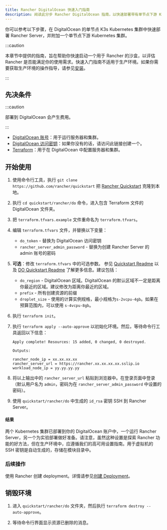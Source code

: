 ```yaml
---
title: Rancher DigitalOcean 快速入门指南
description: 阅读此分步 Rancher DigitalOcean 指南，以快速部署带有单节点下游 Kubernetes 集群的 Rancher Server。
---
```

你可以参考以下步骤，在 DigitalOcean 的单节点 K3s Kubernetes 集群中快速部署 Rancher Server，并附加一个单节点下游 Kubernetes 集群。

:::caution

本章节中提供的指南，旨在帮助你快速启动一个用于 Rancher 的沙盒，以评估 Rancher 是否能满足你的使用需求。快速入门指南不适用于生产环境。如果你需要获取生产环境的操作指导，请参见[安装](../../../pages-for-subheaders/installation-and-upgrade.md)。

:::

## 先决条件

:::caution

部署到 DigitalOcean 会产生费用。

:::

- [DigitalOcean 账号](https://www.digitalocean.com)：用于运行服务器和集群。
- [DigitalOcean 访问密钥](https://www.digitalocean.com/community/tutorials/how-to-create-a-digitalocean-space-and-api-key)：如果你没有的话，请访问此链接创建一个。
- [Terraform](https://www.terraform.io/downloads.html)：用于在 DigitalOcean 中配置服务器和集群。


## 开始使用

1. 使用命令行工具，执行 `git clone https://github.com/rancher/quickstart` 把 [Rancher Quickstart](https://github.com/rancher/quickstart) 克隆到本地。

2. 执行 `cd quickstart/rancher/do` 命令，进入包含 Terraform 文件的 DigitalOcean 文件夹。

3. 把 `terraform.tfvars.example` 文件重命名为 `terraform.tfvars`。

4. 编辑 `terraform.tfvars` 文件，并替换以下变量：
   - `do_token` - 替换为 DigitalOcean 访问密钥
   - `rancher_server_admin_password` - 替换为创建 Rancher Server 的 admin 账号的密码

5. **可选**：修改 `terraform.tfvars` 中的可选参数。
   参见 [Quickstart Readme](https://github.com/rancher/quickstart) 以及 [DO Quickstart Readme](https://github.com/rancher/quickstart/tree/master/rancher/do) 了解更多信息。建议包括：
   - `do_region` - DigitalOcean 区域。DigitalOcean 的默认区域不一定是距离你最近的区域。建议修改为距离你最近的区域。
   - `prefix` - 所有创建资源的前缀
   - `droplet_size` - 使用的计算实例规格，最小规格为`s-2vcpu-4gb`。如果在预算范围内，可以使用 `s-4vcpu-8gb`。

6. 执行 `terraform init`。

7. 执行 `terraform apply --auto-approve` 以初始化环境。然后，等待命令行工具返回以下信息：

   ```
   Apply complete! Resources: 15 added, 0 changed, 0 destroyed.

   Outputs:

   rancher_node_ip = xx.xx.xx.xx
   rancher_server_url = https://rancher.xx.xx.xx.xx.sslip.io
   workload_node_ip = yy.yy.yy.yy
   ```

8. 将以上输出中的 `rancher_server_url` 粘贴到浏览器中。在登录页面中登录（默认用户名为 `admin`，密码为在 `rancher_server_admin_password` 中设置的密码）。
9. 使用 `quickstart/rancher/do` 中生成的 `id_rsa` 密钥 SSH 到 Rancher Server。

#### 结果

两个 Kubernetes 集群已部署到你的 DigitalOcean 账户中，一个运行 Rancher Server，另一个为实验部署做好准备。请注意，虽然这种设置是探索 Rancher 功能的好方法，但在生产环境中，应遵循我们的高可用设置指南。用于虚拟机的 SSH 密钥是自动生成的，存储在模块目录中。

### 后续操作

使用 Rancher 创建 deployment。详情请参见[创建 Deployment](../../../pages-for-subheaders/deploy-rancher-workloads.md)。

## 销毁环境

1. 进入 `quickstart/rancher/do` 文件夹，然后执行 `terraform destroy --auto-approve`。

2. 等待命令行界面显示资源已删除的消息。
